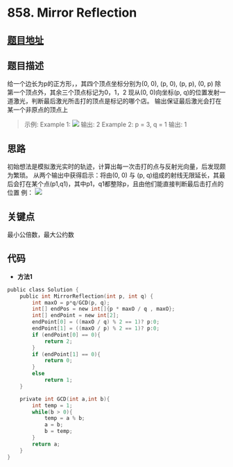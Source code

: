 #   858. Mirror Reflection
  
  
  
##  [题目地址](https://leetcode.com/problems/mirror-reflection/ )
  
  
  
##  题目描述
给一个边长为p的正方形，，其四个顶点坐标分别为(0, 0), (p, 0), (p, p), (0, p)
除第一个顶点外，其余三个顶点标记为0，1，2
现从(0, 0)向坐标(p, q)的位置发射一道激光，判断最后激光所击打的顶点是标记的哪个店。
输出保证最后激光会打在某一个非原点的顶点上

  
>
>示例:
>Example 1:
>![](https://s3-lc-upload.s3.amazonaws.com/uploads/2018/06/18/reflection.png )
>输出: 2
>Example 2:
>p = 3, q = 1
>输出: 1
  
  
##  思路
初始想法是模拟激光实时的轨迹，计算出每一次击打的点与反射光向量，后发现颇为繁琐。
从两个输出中获得启示：将由(0, 0) 与 (p, q)组成的射线无限延长，其最后会打在某个点(p1,q1)，其中p1，q1都整除p，且由他们能直接判断最后击打点的位置
例：
![](https://assets.leetcode.com/users/images/c77ce1cd-d6cc-4b2c-93b3-07708e001810_1659572389.3219862.png )
  
  
##  关键点
最小公倍数，最大公约数
  
  
##  代码
  
  
* **方法1**
```c
public class Solution {
    public int MirrorReflection(int p, int q) {
        int maxO = p*q/GCD(p, q);
        int[] endPos = new int[]{p * maxO / q , maxO};
        int[] endPoint = new int[2];
        endPoint[0] = ((maxO / q) % 2 == 1)? p:0;
        endPoint[1] = ((maxO / p) % 2 == 1)? p:0;
        if (endPoint[0] == 0){
            return 2;
        }
        if (endPoint[1] == 0){
            return 0;
        }
        else
            return 1;
    }

    private int GCD(int a,int b){
        int temp = 1;
        while(b > 0){
            temp = a % b;
            a = b;
            b = temp;
        }
        return a;
    }
}
```
  
  